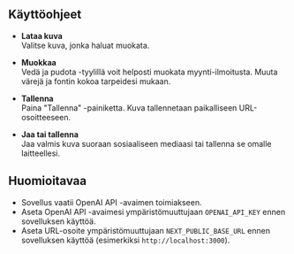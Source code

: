 ## Käyttöohjeet

- **Lataa kuva**  
  Valitse kuva, jonka haluat muokata.

- **Muokkaa**  
  Vedä ja pudota -tyylillä voit helposti muokata myynti-ilmoitusta. Muuta värejä ja fontin kokoa tarpeidesi mukaan.

- **Tallenna**  
  Paina "Tallenna" -painiketta. Kuva tallennetaan paikalliseen URL-osoitteeseen.

- **Jaa tai tallenna**  
  Jaa valmis kuva suoraan sosiaaliseen mediaasi tai tallenna se omalle laitteellesi.

## Huomioitavaa

- Sovellus vaatii OpenAI API -avaimen toimiakseen.  
- Aseta OpenAI API -avaimesi ympäristömuuttujaan `OPENAI_API_KEY` ennen sovelluksen käyttöä.
- Aseta URL-osoite ympäristömuuttujaan `NEXT_PUBLIC_BASE_URL` ennen sovelluksen käyttöä (esimerkiksi `http://localhost:3000`).
